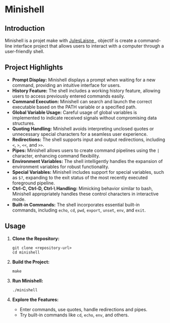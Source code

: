 <h1>Minishell</h1>

<h2>Introduction</h2>
<p>Minishell is a projet make with <a href="https://github.com/JulesLaisne"> JulesLaisne </a>, objectif is create a command-line interface project that allows users to interact with a computer through a user-friendly shell.</p>

<h2>Project Highlights</h2>
<ul>
    <li><strong>Prompt Display:</strong> Minishell displays a prompt when waiting for a new command, providing an intuitive interface for users.</li>
    <li><strong>History Feature:</strong> The shell includes a working history feature, allowing users to access previously entered commands easily.</li>
    <li><strong>Command Execution:</strong> Minishell can search and launch the correct executable based on the PATH variable or a specified path.</li>
    <li><strong>Global Variable Usage:</strong> Careful usage of global variables is implemented to indicate received signals without compromising data structures.</li>
    <li><strong>Quoting Handling:</strong> Minishell avoids interpreting unclosed quotes or unnecessary special characters for a seamless user experience.</li>
    <li><strong>Redirections:</strong> The shell supports input and output redirections, including <code>&lt;</code>, <code>&gt;</code>, <code>&lt;&lt;</code>, and <code>&gt;&gt;</code>.</li>
    <li><strong>Pipes:</strong> Minishell allows users to create command pipelines using the <code>|</code> character, enhancing command flexibility.</li>
    <li><strong>Environment Variables:</strong> The shell intelligently handles the expansion of environment variables for robust functionality.</li>
    <li><strong>Special Variables:</strong> Minishell includes support for special variables, such as <code>$?</code>, expanding to the exit status of the most recently executed foreground pipeline.</li>
    <li><strong>Ctrl-C, Ctrl-D, Ctrl-\ Handling:</strong> Mimicking behavior similar to bash, Minishell appropriately handles these control characters in interactive mode.</li>
    <li><strong>Built-in Commands:</strong> The shell incorporates essential built-in commands, including <code>echo</code>, <code>cd</code>, <code>pwd</code>, <code>export</code>, <code>unset</code>, <code>env</code>, and <code>exit</code>.</li>
</ul>

<h2>Usage</h2>
<ol>
    <li><strong>Clone the Repository:</strong></li>
    <pre><code>git clone &lt;repository-url&gt;
cd minishell
</code></pre>
        <li><strong>Build the Project:</strong></li>
        <pre><code>make
</code></pre>
        <li><strong>Run Minishell:</strong></li>
        <pre><code>./minishell
</code></pre>
        <li><strong>Explore the Features:</strong></li>
        <ul>
            <li>Enter commands, use quotes, handle redirections and pipes.</li>
            <li>Try built-in commands like <code>cd</code>, <code>echo</code>, <code>env</code>, and others.</li>
        </ul>
</ol>
